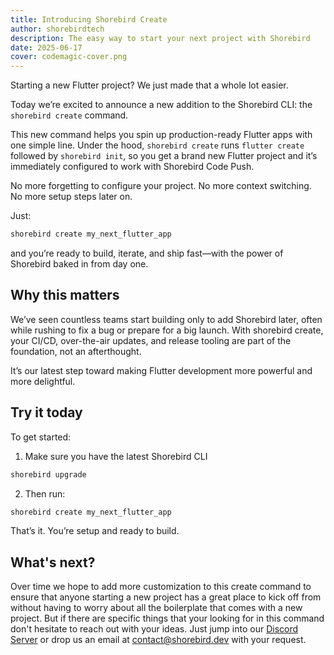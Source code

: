 ```yaml
---
title: Introducing Shorebird Create
author: shorebirdtech
description: The easy way to start your next project with Shorebird
date: 2025-06-17
cover: codemagic-cover.png
---
```


Starting a new Flutter project? We just made that a whole lot easier.

Today we’re excited to announce a new addition to the Shorebird CLI: the
`shorebird create` command.

This new command helps you spin up production-ready Flutter apps with one simple
line. Under the hood, `shorebird create` runs `flutter create` followed by
`shorebird init`, so you get a brand new Flutter project and it’s immediately
configured to work with Shorebird Code Push.

No more forgetting to configure your project. No more context switching. No more
setup steps later on.

Just:

```bash
shorebird create my_next_flutter_app
```

and you’re ready to build, iterate, and ship fast—with the power of Shorebird
baked in from day one.

## Why this matters

We’ve seen countless teams start building only to add Shorebird later, often
while rushing to fix a bug or prepare for a big launch. With shorebird create,
your CI/CD, over-the-air updates, and release tooling are part of the
foundation, not an afterthought.

It’s our latest step toward making Flutter development more powerful and more
delightful.

## Try it today

To get started:

1. Make sure you have the latest Shorebird CLI

```bash
shorebird upgrade
```

2. Then run:

```bash
shorebird create my_next_flutter_app
```

That’s it. You’re setup and ready to build.

## What's next?

Over time we hope to add more customization to this create command to ensure
that anyone starting a new project has a great place to kick off from without
having to worry about all the boilerplate that comes with a new project. But if
there are specific things that your looking for in this command don't hesitate
to reach out with your ideas. Just jump into our
[Discord Server](https://discord.gg/shorebird) or drop us an email at
[contact@shorebird.dev](mailto:contact@shorebird.dev) with your request.

